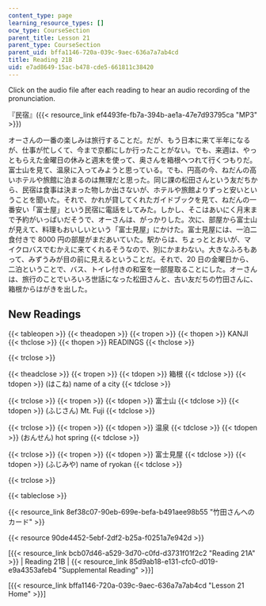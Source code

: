 ```yaml
---
content_type: page
learning_resource_types: []
ocw_type: CourseSection
parent_title: Lesson 21
parent_type: CourseSection
parent_uid: bffa1146-720a-039c-9aec-636a7a7ab4cd
title: Reading 21B
uid: e7ad8649-15ac-b478-cde5-661811c38420
---
```


Click on the audio file after each reading to hear an audio recording of the pronunciation.

『民宿』({{< resource_link ef4493fe-fb7a-394b-ae1a-47e7d93795ca "MP3" >}})

オーさんの一番の楽しみは旅行することだ。だが、もう日本に来て半年になるが、仕事が忙しくて、今まで京都にしか行ったことがない。でも、来週は、やっともらえた金曜日の休みと週末を使って、奥さんを箱根へつれて行くつもりだ。富士山を見て、温泉に入ってみようと思っている。でも、円高の今、ねだんの高いホテルや旅館に泊まるのは無理だと思った。同じ課の松田さんという友だちから、民宿は食事は決まった物しか出さないが、ホテルや旅館よりずっと安いということを聞いた。それで、かれが貸してくれたガイドブックを見て、ねだんの一番安い「富士屋」という民宿に電話をしてみた。しかし、そこはあいにく月末まで予約がいっぱいだそうで、オーさんは、がっかりした。次に、部屋から富士山が見えて、料理もおいしいという「富士見屋」にかけた。富士見屋には、一泊二食付きで 8000 円の部屋がまだあいていた。駅からは、ちょっととおいが、マイクロバスでむかえに来てくれるそうなので、別にかまわない。大きなふろもあって、みずうみが目の前に見えるということだ。それで、20 日の金曜日から、二泊ということで、バス、トイレ付きの和室を一部屋取ることにした。オーさんは、旅行のことでいろいろ世話になった松田さんと、古い友だちの竹田さんに、箱根からはがきを出した。

New Readings
------------

{{< tableopen >}}
{{< theadopen >}}
{{< tropen >}}
{{< thopen >}}
KANJI
{{< thclose >}}
{{< thopen >}}
READINGS
{{< thclose >}}

{{< trclose >}}

{{< theadclose >}}
{{< tropen >}}
{{< tdopen >}}
箱根
{{< tdclose >}}
{{< tdopen >}}
(はこね) name of a city
{{< tdclose >}}

{{< trclose >}}
{{< tropen >}}
{{< tdopen >}}
富士山
{{< tdclose >}}
{{< tdopen >}}
(ふじさん) Mt. Fuji
{{< tdclose >}}

{{< trclose >}}
{{< tropen >}}
{{< tdopen >}}
温泉
{{< tdclose >}}
{{< tdopen >}}
(おんせん) hot spring
{{< tdclose >}}

{{< trclose >}}
{{< tropen >}}
{{< tdopen >}}
富士見屋
{{< tdclose >}}
{{< tdopen >}}
(ふじみや) name of ryokan
{{< tdclose >}}

{{< trclose >}}

{{< tableclose >}}

{{< resource_link 8ef38c07-90eb-699e-befa-b491aee98b55 "竹田さんへのカード" >}}

{{< resource 90de4452-5ebf-2df2-b25a-f0251a7e942d >}}

\[{{< resource_link bcb07d46-a529-3d70-c0fd-d3731f01f2c2 "Reading 21A" >}} | Reading 21B | {{< resource_link 85d9ab18-e131-cfc0-d019-e9a4353afeb4 "Supplemental Reading" >}}\]

\[{{< resource_link bffa1146-720a-039c-9aec-636a7a7ab4cd "Lesson 21 Home" >}}\]